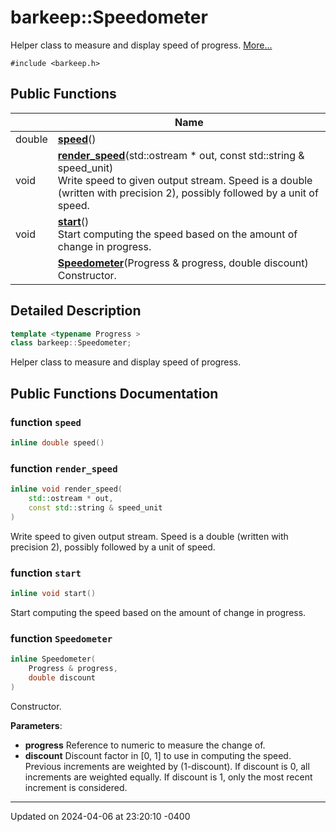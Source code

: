 # barkeep::Speedometer


Helper class to measure and display speed of progress.  [More...](#detailed-description)


`#include <barkeep.h>`

## Public Functions

<span class="api-table">

|                | Name           |
| -------------- | -------------- |
| <span class="codey"> double </span>|  <span class="codey">  **[speed](api/Classes/classbarkeep_1_1_speedometer.md#function-speed)**()</span> |
| <span class="codey"> void </span>|  <span class="codey">  **[render_speed](api/Classes/classbarkeep_1_1_speedometer.md#function-render_speed)**(std::ostream * out, const std::string & speed_unit)</span><br>Write speed to given output stream. Speed is a double (written with precision 2), possibly followed by a unit of speed.  |
| <span class="codey"> void </span>|  <span class="codey">  **[start](api/Classes/classbarkeep_1_1_speedometer.md#function-start)**()</span><br>Start computing the speed based on the amount of change in progress.  |
| <span class="codey"> </span>|  <span class="codey">  **[Speedometer](api/Classes/classbarkeep_1_1_speedometer.md#function-speedometer)**(Progress & progress, double discount)</span><br>Constructor.  |


</span>

## Detailed Description

```cpp
template <typename Progress >
class barkeep::Speedometer;
```

Helper class to measure and display speed of progress. 
## Public Functions Documentation

### function `speed`

```cpp
inline double speed()
```


### function `render_speed`

```cpp
inline void render_speed(
    std::ostream * out,
    const std::string & speed_unit
)
```

Write speed to given output stream. Speed is a double (written with precision 2), possibly followed by a unit of speed. 

### function `start`

```cpp
inline void start()
```

Start computing the speed based on the amount of change in progress. 

### function `Speedometer`

```cpp
inline Speedometer(
    Progress & progress,
    double discount
)
```

Constructor. 

**Parameters**: 

  * **progress** Reference to numeric to measure the change of. 
  * **discount** Discount factor in [0, 1] to use in computing the speed. Previous increments are weighted by (1-discount). If discount is 0, all increments are weighted equally. If discount is 1, only the most recent increment is considered. 


-------------------------------

Updated on 2024-04-06 at 23:20:10 -0400